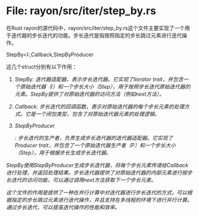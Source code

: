 # File: rayon/src/iter/step_by.rs

在Rust rayon的源代码中，rayon/src/iter/step_by.rs这个文件主要实现了一个用于迭代器的步长迭代的功能。步长迭代是指按照指定的步长跳过元素进行迭代操作。

StepBy<I:,Callback<CB>,StepByProducer<P>这几个struct分别有以下作用：

1. StepBy<I>: 迭代器适配器，表示步长迭代器。它实现了Iterator trait，并包含一个原始迭代器（I）和一个步长大小（Step），用于按照步长迭代原始迭代器的元素。StepBy提供了对原始迭代器的访问方法（例如next方法）。

2. Callback<CB>: 步长迭代的回调函数，表示对原始迭代器的每个步长元素的处理方式。它是一个闭包类型，包含了对原始迭代器元素的处理逻辑。

3. StepByProducer<P>: 步长迭代的生产者，负责生成步长迭代器的迭代器适配器。它实现了Producer trait，并包含了一个原始迭代器生产者（P）和一个步长大小（Step），用于根据步长生成步长迭代器。

StepBy使用StepByProducer生成步长迭代器，将每个步长元素传递给Callback进行处理，并返回处理结果。步长迭代器提供了对原始迭代器的内部元素进行按步长迭代的访问功能，可以通过调用next方法获取下一个步长元素。

这个文件的作用是提供了一种在并行计算中对迭代器进行步长迭代的方式，可以根据指定的步长跳过元素进行迭代操作，并且支持在多线程的环境下进行并行计算。通过步长迭代，可以提高迭代操作的性能和效率。

